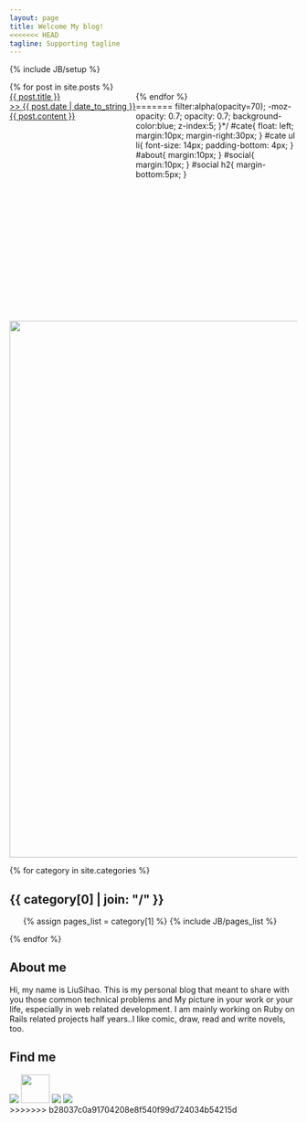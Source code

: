 ```yaml
---
layout: page
title: Welcome My blog!
<<<<<<< HEAD
tagline: Supporting tagline
---
```

{% include JB/setup %}
<style>
	.post-content{
		height:350px;
		overflow:hidden;		
	}
	.post{
		float:left;	
=======
tagline: What about my life
---
{% include JB/setup %}

<style>
	/*.post-content{		
		
	}
	.post{
		height:350px;
		text-overflow: ellipsis;
		overflow:hidden;		
		margin-bottom:35px;		
>>>>>>> b28037c0a91704208e8f540f99d724034b54215d
	}
	.post-content{		
		color:black;
	}
	.post a:hover{
		display: block;
		text-decoration:none;        
	}
	#cover{
<<<<<<< HEAD
        filter:alpha(opacity=40);
        -moz-opacity: 0.4;
        opacity: 0.4;
        background-color:#fff;
        z-index:5; 
	}
</style>

<div class="row-fluid">
	{% for post in site.posts %}
	 <div class="span4">
			<div class="post" onmouseover = "$(this).attr('id','cover')" onmouseout ="$(this).attr('id','no')">
				<a href="{{ BASE_PATH }}{{ post.url }}">
			    	{{ post.title }}<br>
			    	>> {{ post.date | date_to_string }}
			    	<div class="post-content">{{ post.content }}</div>
			    </a>
			    <br>
			</div>		
	</div>	
	{% endfor %}
</div>
=======
        filter:alpha(opacity=70);
        -moz-opacity: 0.7;
        opacity: 0.7;
        background-color:blue;
        z-index:5; 
	}*/
	#cate{
		float: left;
		margin:10px;		
		margin-right:30px;
	}	
	#cate ul li{
		font-size: 14px;		
		padding-bottom: 4px;
	}
	#about{
		margin:10px;		
	}
	#social{		
		margin:10px;		
	}
	#social h2{		
		margin-bottom:5px;		
	}
</style>

<a href="/archive.html"><img src="{{ ASSET_PATH }}/dinky/images/index/index.png" width="940px" /></a>

<div id="cate">
{% for category in site.categories %} 
  <h2 id="{{ category[0] }}-ref">{{ category[0] | join: "/" }}</h2>
  <ul>
    {% assign pages_list = category[1] %}  
    {% include JB/pages_list %}
  </ul>
{% endfor %}
</div>
<div id="about">
	<h2>About me</h2>
Hi, my name is LiuSihao. This is my personal blog that meant to share with you those common technical problems and My picture in your work or your life, especially in web related development. I am mainly working on Ruby on Rails related projects half years..I like comic, draw, read and write novels, too.
</div>

<div id="social">
	<h2>Find me</h2>
	<a href="https://twitter.com/liu_sihao" target="_blank"><img src="{{ ASSET_PATH }}/dinky/images/about/twitter.gif"/></a>
	<a href="https://github.com/WhiteCrow" target="_blank"><img src="{{ ASSET_PATH }}/dinky/images/about/github.jpg" style= "width:50px;height:50px;"/></a>
	<a href="http://www.douban.com/people/baiwuya/" target="_blank"><img src="{{ ASSET_PATH }}/dinky/images/about/douban.gif"/></a>	
	<a href="http://www.weibo.com/wuya1" target="_blank"><img src="{{ ASSET_PATH }}/dinky/images/about/sinaminiblog.gif"/></a>
	
</div>
<!-- 
<div class="row-fluid">
	
	{% for post in site.posts %}
	 <div class="span5">
			<div class="post" id="no" onmouseover = "$(this).attr('id','cover')" onmouseout ="$(this).attr('id','no')">
				<a href="{{ BASE_PATH }}{{ post.url }}">
			    	{{ post.title }}
			    	<li>{{ post.date | date_to_string }}</li>
			    	<br>
			    	<div class="post-content">{{ post.content }}</div>
			    </a>			    
			</div>
	</div>	
	{% endfor %}
</div> -->
>>>>>>> b28037c0a91704208e8f540f99d724034b54215d
